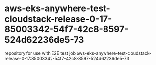 # aws-eks-anywhere-test-cloudstack-release-0-17-85003342-54f7-42c8-8597-524d62236de5-73
repository for use with E2E test job aws-eks-anywhere-test-cloudstack-release-0-17:85003342-54f7-42c8-8597-524d62236de5-73
